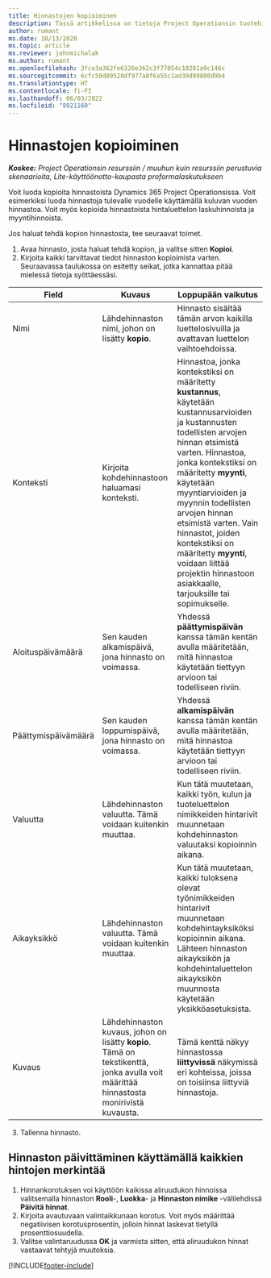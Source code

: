 ```yaml
---
title: Hinnastojen kopioiminen
description: Tässä artikkelissa on tietoja Project Operationsin tuotehinnastojen kopioinneista.
author: rumant
ms.date: 10/13/2020
ms.topic: article
ms.reviewer: johnmichalak
ms.author: rumant
ms.openlocfilehash: 3fce3a362fe6326e362c3f77054c10281a9c146c
ms.sourcegitcommit: 6cfc50d89528df977a8f6a55c1ad39d99800d9b4
ms.translationtype: HT
ms.contentlocale: fi-FI
ms.lasthandoff: 06/03/2022
ms.locfileid: "8921160"
---
```

# <a name="copy-price-lists"></a>Hinnastojen kopioiminen

_**Koskee:** Project Operationsin resurssiin / muuhun kuin resurssiin perustuvia skenaarioita, Lite-käyttöönotto-kaupasta proformalaskutukseen_

Voit luoda kopioita hinnastoista Dynamics 365 Project Operationsissa. Voit esimerkiksi luoda hinnastoja tulevalle vuodelle käyttämällä kuluvan vuoden hinnastoa.  Voit myös kopioida hinnastoista hintaluettelon laskuhinnoista ja myyntihinnoista. 

Jos haluat tehdä kopion hinnastosta, tee seuraavat toimet.

1. Avaa hinnasto, josta haluat tehdä kopion, ja valitse sitten **Kopioi**.
2. Kirjoita kaikki tarvittavat tiedot hinnaston kopioimista varten. Seuraavassa taulukossa on esitetty seikat, jotka kannattaa pitää mielessä tietoja syöttäessäsi.

| Field | Kuvaus | Loppupään vaikutus |
| --- | --- | --- |
| Nimi | Lähdehinnaston nimi, johon on lisätty **kopio**. | Hinnasto sisältää tämän arvon kaikilla luettelosivuilla ja avattavan luettelon vaihtoehdoissa. |
| Konteksti | Kirjoita kohdehinnastoon haluamasi konteksti. | Hinnastoa, jonka kontekstiksi on määritetty **kustannus**, käytetään kustannusarvioiden ja kustannusten todellisten arvojen hinnan etsimistä varten. Hinnastoa, jonka kontekstiksi on määritetty **myynti**, käytetään myyntiarvioiden ja myynnin todellisten arvojen hinnan etsimistä varten. Vain hinnastot, joiden kontekstiksi on määritetty **myynti**, voidaan liittää projektin hinnastoon asiakkaalle, tarjouksille tai sopimukselle. |
| Aloituspäivämäärä | Sen kauden alkamispäivä, jona hinnasto on voimassa. | Yhdessä **päättymispäivän** kanssa tämän kentän avulla määritetään, mitä hinnastoa käytetään tiettyyn arvioon tai todelliseen riviin. |
| Päättymispäivämäärä | Sen kauden loppumispäivä, jona hinnasto on voimassa. | Yhdessä **alkamispäivän** kanssa tämän kentän avulla määritetään, mitä hinnastoa käytetään tiettyyn arvioon tai todelliseen riviin. |
| Valuutta | Lähdehinnaston valuutta. Tämä voidaan kuitenkin muuttaa. | Kun tätä muutetaan, kaikki työn, kulun ja tuoteluettelon nimikkeiden hintarivit muunnetaan kohdehinnaston valuutaksi kopioinnin aikana. |
| Aikayksikkö | Lähdehinnaston valuutta. Tämä voidaan kuitenkin muuttaa. | Kun tätä muutetaan, kaikki tuloksena olevat työnimikkeiden hintarivit muunnetaan kohdehintayksiköksi kopioinnin aikana. Lähteen hinnaston aikayksikön ja kohdehintaluettelon aikayksikön muunnosta käytetään yksikköasetuksista. |
| Kuvaus | Lähdehinnaston kuvaus, johon on lisätty **kopio**. Tämä on tekstikenttä, jonka avulla voit määrittää hinnastosta monirivistä kuvausta. | Tämä kenttä näkyy hinnastossa **liittyvissä** näkymissä eri kohteissa, joissa on toisiinsa liittyviä hinnastoja. |

3. Tallenna hinnasto. 

## <a name="update-a-price-list-by-applying-a-mark-up-to-all-the-prices"></a>Hinnaston päivittäminen käyttämällä kaikkien hintojen merkintää

1. Hinnankorotuksen voi käyttöön kaikissa aliruudukon hinnoissa valitsemalla hinnaston **Rooli**-, **Luokka**- ja **Hinnaston nimike** -välilehdissä **Päivitä hinnat**. 
2. Kirjoita avautuvaan valintaikkunaan korotus. Voit myös määrittää negatiivisen korotusprosentin, jolloin hinnat laskevat tietyllä prosenttiosuudella. 
3. Valitse valintaruudussa **OK** ja varmista sitten, että aliruudukon hinnat vastaavat tehtyjä muutoksia.


[!INCLUDE[footer-include](../includes/footer-banner.md)]